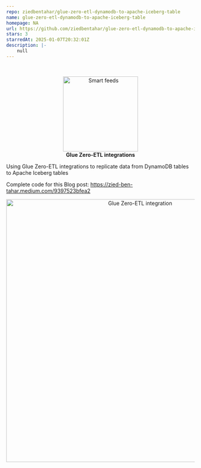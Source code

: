 ```yaml
---
repo: ziedbentahar/glue-zero-etl-dynamodb-to-apache-iceberg-table
name: glue-zero-etl-dynamodb-to-apache-iceberg-table
homepage: NA
url: https://github.com/ziedbentahar/glue-zero-etl-dynamodb-to-apache-iceberg-table
stars: 3
starredAt: 2025-01-07T20:32:01Z
description: |-
    null
---
```


<br>
<p align="center" style="text-align:center;">
<img src="./assets/ddb-to-iceberg-zero-etl.png" alt="Smart feeds"  width="200" />
<br>
<strong>Glue Zero-ETL integrations</strong><br></p>

Using Glue Zero-ETL integrations to replicate data from DynamoDB tables to Apache Iceberg tables

Complete code for this Blog post: https://zied-ben-tahar.medium.com/9397523bfea2

<p align="center" style="text-align:center;">
<img src="./assets/deployment-view.png" alt="Glue Zero-ETL integration"  width="700" />
</p>

